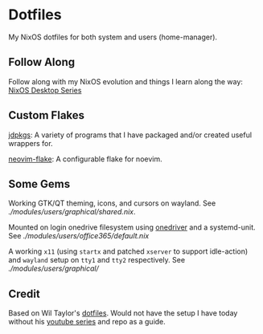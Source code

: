 # Dotfiles

My NixOS dotfiles for both system and users (home-manager).

## Follow Along

Follow along with my NixOS evolution and things I learn along the way: [NixOS Desktop Series](https://jdisaacs.com/series/nixos-desktop/)

## Custom Flakes

[jdpkgs](https://github.com/jordanisaacs/jdpkgs): A variety of programs that I have packaged and/or created useful wrappers for.

[neovim-flake](https://github.com/jordanisaacs/neovim-flake): A configurable flake for noevim.

## Some Gems

Working GTK/QT theming, icons, and cursors on wayland. See *./modules/users/graphical/shared.nix*.

Mounted on login onedrive filesystem using [onedriver](https://github.com/jstaf/onedriver) and a systemd-unit. See *./modules/users/office365/default.nix*

A working `x11` (using `startx` and patched `xserver` to support idle-action) and `wayland` setup on `tty1` and `tty2` respectively. See *./modules/users/graphical/*

## Credit

Based on Wil Taylor's [dotfiles](https://github.com/wiltaylor/dotfiles). Would not have the setup I have today without his [youtube series](https://www.youtube.com/watch?v=QKoQ1gKJY5A&list=PL-saUBvIJzOkjAw_vOac75v-x6EzNzZq-) and repo as a guide.

